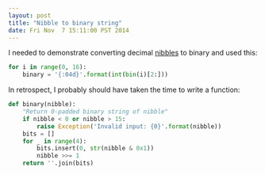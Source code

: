 ```yaml
---
layout: post
title: "Nibble to binary string"
date: Fri Nov  7 15:11:00 PST 2014
---
```


I needed to demonstrate converting decimal [nibbles](http://en.wikipedia.org/wiki/Nibble)
to binary and used this:

```python
for i in range(0, 16):
    binary = '{:04d}'.format(int(bin(i)[2:]))
```

In retrospect, I probably should have taken the time to write a function:

```python
def binary(nibble):
    "Return 0-padded binary string of nibble"
    if nibble < 0 or nibble > 15:
        raise Exception('Invalid input: {0}'.format(nibble))
    bits = []
    for _ in range(4):
        bits.insert(0, str(nibble & 0x1))
        nibble >>= 1
    return ''.join(bits)
```

